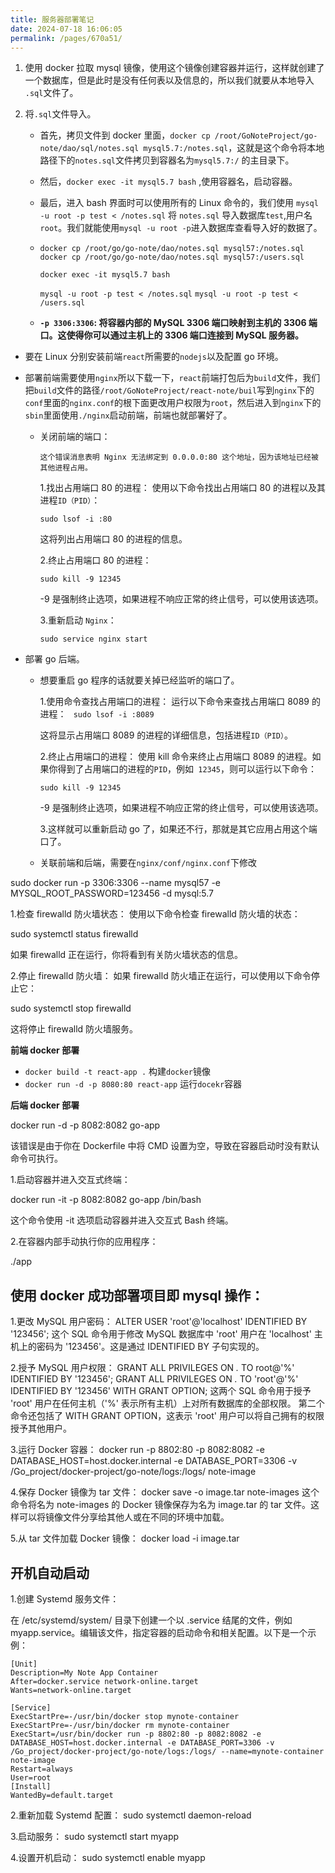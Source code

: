 ```yaml
---
title: 服务器部署笔记
date: 2024-07-18 16:06:05
permalink: /pages/670a51/
---
```


1. 使用 docker 拉取 mysql 镜像，使用这个镜像创建容器并运行，这样就创建了一个数据库，但是此时是没有任何表以及信息的，所以我们就要从本地导入 `.sql`文件了。
2. 将`.sql`文件导入。

   - 首先，拷贝文件到 docker 里面，`docker cp /root/GoNoteProject/go-note/dao/sql/notes.sql mysql5.7:/notes.sql`，这就是这个命令将本地路径下的`notes.sql`文件拷贝到容器名为`mysql5.7:/` 的主目录下。

   - 然后，`docker exec -it mysql5.7 bash` ,使用容器名，启动容器。

   - 最后，进入 bash 界面时可以使用所有的 Linux 命令的，我们使用 `mysql -u root -p test < /notes.sql` 将 `notes.sql` 导入数据库`test`,用户名`root`。我们就能使用`mysql -u root -p`进入数据库查看导入好的数据了。

   - `docker cp /root/go/go-note/dao/notes.sql mysql57:/notes.sql`
     `docker cp /root/go/go-note/dao/notes.sql mysql57:/users.sql`

     `docker exec -it mysql5.7 bash`

     `mysql -u root -p test < /notes.sql`
     `mysql -u root -p test < /users.sql`

   - **`-p 3306:3306`: 将容器内部的 MySQL 3306 端口映射到主机的 3306 端口。这使得你可以通过主机上的 3306 端口连接到 MySQL 服务器。**

- 要在 Linux 分别安装前端`react`所需要的`nodejs`以及配置 go 环境。

- 部署前端需要使用`nginx`所以下载一下，`react`前端打包后为`build`文件，我们把`build`文件的路径`/root/GoNoteProject/react-note/buil`写到`nginx`下的`conf`里面的`nginx.conf`的根下面更改用户权限为`root`，然后进入到`nginx`下的`sbin`里面使用`./nginx`启动前端，前端也就部署好了。

  - 关闭前端的端口：

    `这个错误消息表明 Nginx 无法绑定到 0.0.0.0:80 这个地址，因为该地址已经被其他进程占用。`

    1.找出占用端口 80 的进程：
    使用以下命令找出占用端口 80 的进程以及其进程`ID（PID）`：

    `sudo lsof -i :80`

    这将列出占用端口 80 的进程的信息。

    2.终止占用端口 80 的进程：

    `sudo kill -9 12345`

    -9 是强制终止选项，如果进程不响应正常的终止信号，可以使用该选项。

    3.重新启动 `Nginx`：

    `sudo service nginx start`

- 部署 go 后端。

  - 想要重启 go 程序的话就要关掉已经监听的端口了。

    1.使用命令查找占用端口的进程：
    运行以下命令来查找占用端口 8089 的进程： ` sudo lsof -i :8089`

    这将显示占用端口 8089 的进程的详细信息，包括进程`ID（PID）`。

    2.终止占用端口的进程：
    使用 kill 命令来终止占用端口 8089 的进程。如果你得到了占用端口的进程的`PID`，例如` 12345`，则可以运行以下命令：

    `sudo kill -9 12345`

    -9 是强制终止选项，如果进程不响应正常的终止信号，可以使用该选项。

    3.这样就可以重新启动 go 了，如果还不行，那就是其它应用占用这个端口了。

  - 关联前端和后端，需要在`nginx/conf/nginx.conf`下修改

sudo docker run -p 3306:3306 --name mysql57 -e MYSQL_ROOT_PASSWORD=123456 -d mysql:5.7

1.检查 firewalld 防火墙状态：
使用以下命令检查 firewalld 防火墙的状态：

sudo systemctl status firewalld

如果 firewalld 正在运行，你将看到有关防火墙状态的信息。

2.停止 firewalld 防火墙：
如果 firewalld 防火墙正在运行，可以使用以下命令停止它：

sudo systemctl stop firewalld

这将停止 firewalld 防火墙服务。

**前端 docker 部署**

- `docker build -t react-app .` 构建`docker`镜像
- `docker run -d -p 8080:80 react-app` 运行`docekr`容器

**后端 docker 部署**

docker run -d -p 8082:8082 go-app

该错误是由于你在 Dockerfile 中将 CMD 设置为空，导致在容器启动时没有默认命令可执行。

1.启动容器并进入交互式终端：

docker run -it -p 8082:8082 go-app /bin/bash

这个命令使用 -it 选项启动容器并进入交互式 Bash 终端。

2.在容器内部手动执行你的应用程序：

./app

## 使用 docker 成功部署项目即 mysql 操作：

1.更改 MySQL 用户密码： ALTER USER 'root'@'localhost' IDENTIFIED BY '123456';
这个 SQL 命令用于修改 MySQL 数据库中 'root' 用户在 'localhost' 主机上的密码为 '123456'。这是通过 IDENTIFIED BY 子句实现的。

2.授予 MySQL 用户权限：
GRANT ALL PRIVILEGES ON _._ TO root@'%' IDENTIFIED BY '123456';
GRANT ALL PRIVILEGES ON _._ TO 'root'@'%' IDENTIFIED BY '123456' WITH GRANT OPTION;
这两个 SQL 命令用于授予 'root' 用户在任何主机（'%' 表示所有主机）上对所有数据库的全部权限。
第二个命令还包括了 WITH GRANT OPTION，这表示 'root' 用户可以将自己拥有的权限授予其他用户。

3.运行 Docker 容器：
docker run -p 8802:80 -p 8082:8082 -e DATABASE_HOST=host.docker.internal -e DATABASE_PORT=3306 -v /Go_project/docker-project/go-note/logs:/logs/ note-image

4.保存 Docker 镜像为 tar 文件：
docker save -o image.tar note-images
这个命令将名为 note-images 的 Docker 镜像保存为名为 image.tar 的 tar 文件。这样可以将镜像文件分享给其他人或在不同的环境中加载。

5.从 tar 文件加载 Docker 镜像：
docker load -i image.tar

## 开机自动启动

1.创建 Systemd 服务文件：

在 /etc/systemd/system/ 目录下创建一个以 .service 结尾的文件，例如 myapp.service。编辑该文件，指定容器的启动命令和相关配置。以下是一个示例：

```
[Unit]
Description=My Note App Container
After=docker.service network-online.target
Wants=network-online.target

[Service]
ExecStartPre=-/usr/bin/docker stop mynote-container
ExecStartPre=-/usr/bin/docker rm mynote-container
ExecStart=/usr/bin/docker run -p 8802:80 -p 8082:8082 -e DATABASE_HOST=host.docker.internal -e DATABASE_PORT=3306 -v /Go_project/docker-project/go-note/logs:/logs/ --name=mynote-container note-image
Restart=always
User=root
[Install]
WantedBy=default.target
```

2.重新加载 Systemd 配置：
sudo systemctl daemon-reload

3.启动服务：
sudo systemctl start myapp

4.设置开机启动：
sudo systemctl enable myapp
